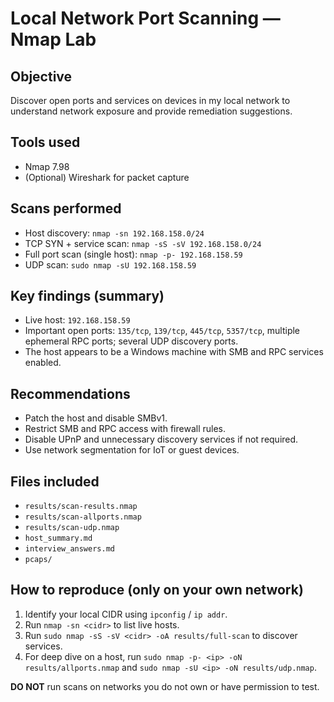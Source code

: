 # Local Network Port Scanning — Nmap Lab

## Objective
Discover open ports and services on devices in my local network to understand network exposure and provide remediation suggestions.

## Tools used
- Nmap 7.98
- (Optional) Wireshark for packet capture

## Scans performed
- Host discovery: `nmap -sn 192.168.158.0/24`
- TCP SYN + service scan: `nmap -sS -sV 192.168.158.0/24`
- Full port scan (single host): `nmap -p- 192.168.158.59`
- UDP scan: `sudo nmap -sU 192.168.158.59`

## Key findings (summary)
- Live host: `192.168.158.59`
- Important open ports: `135/tcp`, `139/tcp`, `445/tcp`, `5357/tcp`, multiple ephemeral RPC ports; several UDP discovery ports.
- The host appears to be a Windows machine with SMB and RPC services enabled.

## Recommendations
- Patch the host and disable SMBv1.
- Restrict SMB and RPC access with firewall rules.
- Disable UPnP and unnecessary discovery services if not required.
- Use network segmentation for IoT or guest devices.

## Files included
- `results/scan-results.nmap`
- `results/scan-allports.nmap`
- `results/scan-udp.nmap`
- `host_summary.md`
- `interview_answers.md`
- `pcaps/`

## How to reproduce (only on your own network)
1. Identify your local CIDR using `ipconfig` / `ip addr`.
2. Run `nmap -sn <cidr>` to list live hosts.
3. Run `sudo nmap -sS -sV <cidr> -oA results/full-scan` to discover services.
4. For deep dive on a host, run `sudo nmap -p- <ip> -oN results/allports.nmap` and `sudo nmap -sU <ip> -oN results/udp.nmap`.

**DO NOT** run scans on networks you do not own or have permission to test.
